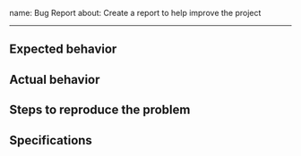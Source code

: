 name: Bug Report
about: Create a report to help improve the project

---

## Expected behavior

<!-- Required -->

## Actual behavior

<!-- Required -->

## Steps to reproduce the problem

<!-- Required - List in details the steps to reproduce the actual behavior -->

## Specifications

<!-- Required - List your local specifications (version, platform, subsystem, etc.) -->
